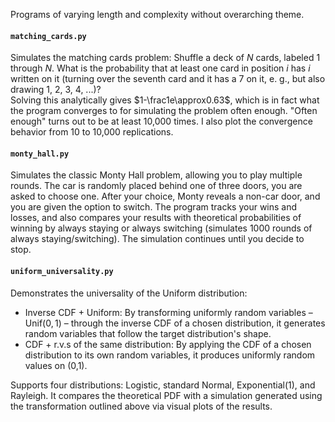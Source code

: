 Programs of varying length and complexity without overarching theme.

#### `matching_cards.py`
Simulates the matching cards problem: Shuffle a deck of $N$ cards, labeled 1 through $N$. What is the probability that at least one card in position $i$ has $i$ written on it (turning over the seventh card and it has a 7 on it, e. g., but also drawing 1, 2, 3, 4, ...)?  
Solving this analytically gives $1-\frac1e\approx0.63$, which is in fact what the program converges to for simulating the problem often enough. "Often enough" turns out to be at least 10,000 times. I also plot the convergence behavior from 10 to 10,000 replications.  

#### `monty_hall.py`  
Simulates the classic Monty Hall problem, allowing you to play multiple rounds. The car is randomly placed behind one of three doors, you are asked to choose one. After your choice, Monty reveals a non-car door, and you are given the option to switch. The program tracks your wins and losses, and also compares your results with theoretical probabilities of winning by always staying or always switching (simulates 1000 rounds of always staying/switching). The simulation continues until you decide to stop.

#### `uniform_universality.py`  
Demonstrates the universality of the Uniform distribution:
- Inverse CDF + Uniform: By transforming uniformly random variables – $\text{Unif}(0,1)$ – through the inverse CDF of a chosen distribution, it generates random variables that follow the target distribution's shape.
- CDF + r.v.s of the same distribution: By applying the CDF of a chosen distribution to its own random variables, it produces uniformly random values on (0,1).  

Supports four distributions: Logistic, standard Normal, Exponential(1), and Rayleigh. It compares the theoretical PDF with a simulation generated using the transformation outlined above via visual plots of the results.